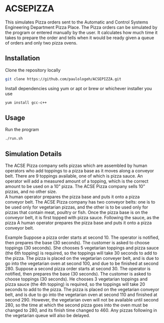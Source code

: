 # ACSEPIZZA

This simulates Pizza orders sent to the Automatic and Control Systems Engineering Department Pizza Place. The Pizza orders can be simulated by the program or entered manually by the user. It calculates how much time it takes to prepare the order and tells when it would be ready given a queue of orders and only two pizza ovens. 


## Installation
Clone the repository locally
```bash
git clone https://github.com/paulologeh/ACSEPIZZA.git
```
Install dependencies using yum or apt or brew or whichever installer you use
``` bash
yum install gcc-c++
``` 

## Usage
Run the program
``` bash
./run.sh
```

## Simulation Details

The ACSE Pizza company sells pizzas which are assembled by human operators who add toppings to a pizza base as it moves along a conveyor belt. There are 9 toppings available, one of which is pizza sauce. 
An operator will add a measured amount of a topping, which is the correct amount to be used on a 10” pizza. The ACSE Pizza company sells 10” pizzas, and no other size.  
A human operator prepares the pizza base and puts it onto a pizza conveyor belt. The ACSE Pizza company has two conveyor belts: one is to be used only for vegetarian pizzas, and the other is to be used only for pizzas that contain meat, poultry or fish. Once the pizza base is on the conveyor belt, it is first topped with pizza sauce. Following the sauce, as the pizza A human operator prepares the pizza base and puts it onto a pizza conveyor belt.

Example Suppose a pizza order starts at second 10. 
The operator is notified, then prepares the base (30 seconds). The customer is asked to choose toppings (30 seconds). She chooses 5 vegetarian toppings and pizza sauce (the 6th topping) is required, so the toppings will take 30 seconds to add to the pizza. The pizza is placed on the vegetarian conveyer belt, and is due to go into the vegetarian oven at second 100, and due to be finished at second 280. Suppose a second pizza order starts at second 30. The operator is notified, then prepares the base (30 seconds). The customer is asked to choose toppings (30 seconds). He chooses 3 vegetarian toppings and pizza sauce (the 4th topping) is required, so the toppings will take 20 seconds to add to the pizza. The pizza is placed on the vegetarian conveyor belt, and is due to go into the vegetarian oven at second 110 and finished at second 290. However, the vegetarian oven will not be available until second 280, so the time at which the second pizza goes into the oven must be changed to 280, and its finish time changed to 460. Any pizzas following in the vegetarian queue will also be delayed.
